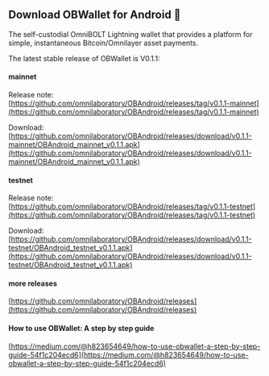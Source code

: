  <!--

**Here are some ideas to get you started:**

🙋‍♀️ A short introduction - what is your organization all about?
🌈 Contribution guidelines - how can the community get involved?
👩‍💻 Useful resources - where can the community find your docs? Is there anything else the community should know?
🍿 Fun facts - what does your team eat for breakfast?
🧙 Remember, you can do mighty things with the power of [Markdown](https://docs.github.com/github/writing-on-github/getting-started-with-writing-and-formatting-on-github/basic-writing-and-formatting-syntax)
-->

## Download OBWallet for Android 👋
The self-custodial OmniBOLT Lightning wallet that provides a platform for simple, instantaneous Bitcoin/Omnilayer asset payments. 

The latest stable release of OBWallet is V0.1.1:

#### mainnet

Release note:  [https://github.com/omnilaboratory/OBAndroid/releases/tag/v0.1.1-mainnet](https://github.com/omnilaboratory/OBAndroid/releases/tag/v0.1.1-mainnet)  

Download:  [https://github.com/omnilaboratory/OBAndroid/releases/download/v0.1.1-mainnet/OBAndroid_mainnet_v0.1.1.apk](https://github.com/omnilaboratory/OBAndroid/releases/download/v0.1.1-mainnet/OBAndroid_mainnet_v0.1.1.apk)

#### testnet

Release note: [https://github.com/omnilaboratory/OBAndroid/releases/tag/v0.1.1-testnet](https://github.com/omnilaboratory/OBAndroid/releases/tag/v0.1.1-testnet)

Download: [https://github.com/omnilaboratory/OBAndroid/releases/download/v0.1.1-testnet/OBAndroid_testnet_v0.1.1.apk](https://github.com/omnilaboratory/OBAndroid/releases/download/v0.1.1-testnet/OBAndroid_testnet_v0.1.1.apk)

#### more releases

[https://github.com/omnilaboratory/OBAndroid/releases](https://github.com/omnilaboratory/OBAndroid/releases)

#### How to use OBWallet: A step by step guide

[https://medium.com/@h823654649/how-to-use-obwallet-a-step-by-step-guide-54f1c204ecd6](https://medium.com/@h823654649/how-to-use-obwallet-a-step-by-step-guide-54f1c204ecd6)
